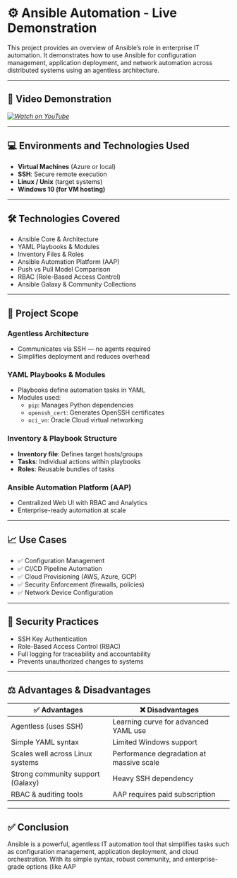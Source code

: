 # ⚙️ Ansible Automation - Live Demonstration

This project provides an overview of Ansible’s role in enterprise IT automation. It demonstrates how to use Ansible for configuration management, application deployment, and network automation across distributed systems using an agentless architecture.

---

## 🎥 Video Demonstration  
*[![Watch on YouTube](https://img.youtube.com/vi/oyOx2LwZeOM/0.jpg)](https://youtu.be/oyOx2LwZeOM)*

---

## 💻 Environments and Technologies Used
- **Virtual Machines** (Azure or local)
- **SSH**: Secure remote execution
- **Linux / Unix** (target systems)
- **Windows 10 (for VM hosting)**

---

## 🛠 Technologies Covered
- Ansible Core & Architecture
- YAML Playbooks & Modules
- Inventory Files & Roles
- Ansible Automation Platform (AAP)
- Push vs Pull Model Comparison
- RBAC (Role-Based Access Control)
- Ansible Galaxy & Community Collections

---

## 🔧 Project Scope

### Agentless Architecture
- Communicates via SSH — no agents required
- Simplifies deployment and reduces overhead

### YAML Playbooks & Modules
- Playbooks define automation tasks in YAML
- Modules used:  
  - `pip`: Manages Python dependencies  
  - `openssh_cert`: Generates OpenSSH certificates  
  - `oci_vn`: Oracle Cloud virtual networking

### Inventory & Playbook Structure
- **Inventory file**: Defines target hosts/groups
- **Tasks**: Individual actions within playbooks
- **Roles**: Reusable bundles of tasks

### Ansible Automation Platform (AAP)
- Centralized Web UI with RBAC and Analytics
- Enterprise-ready automation at scale

---

## 📈 Use Cases
- ✅ Configuration Management
- ✅ CI/CD Pipeline Automation
- ✅ Cloud Provisioning (AWS, Azure, GCP)
- ✅ Security Enforcement (firewalls, policies)
- ✅ Network Device Configuration

---

## 🔐 Security Practices
- SSH Key Authentication
- Role-Based Access Control (RBAC)
- Full logging for traceability and accountability
- Prevents unauthorized changes to systems

---

## ⚖️ Advantages & Disadvantages

| ✅ Advantages | ❌ Disadvantages |
|--------------|------------------|
| Agentless (uses SSH) | Learning curve for advanced YAML use |
| Simple YAML syntax | Limited Windows support |
| Scales well across Linux systems | Performance degradation at massive scale |
| Strong community support (Galaxy) | Heavy SSH dependency |
| RBAC & auditing tools | AAP requires paid subscription |

---

## ✅ Conclusion

Ansible is a powerful, agentless IT automation tool that simplifies tasks such as configuration management, application deployment, and cloud orchestration. With its simple syntax, robust community, and enterprise-grade options (like AAP
